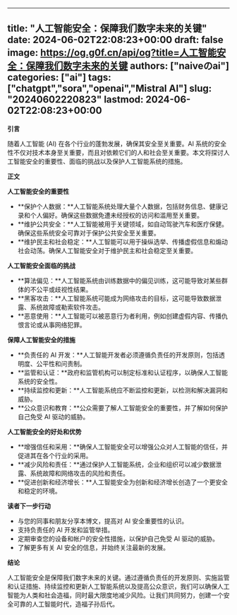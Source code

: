 
---
title: "人工智能安全：保障我们数字未来的关键"
date: 2024-06-02T22:08:23+00:00
draft: false
image: https://og.g0f.cn/api/og?title=人工智能安全：保障我们数字未来的关键
authors: ["naiveのai"]
categories: ["ai"]
tags: ["chatgpt","sora","openai","Mistral AI"]
slug: "20240602220823"
lastmod: 2024-06-02T22:08:23+00:00
---
**引言**

随着人工智能 (AI) 在各个行业的蓬勃发展，确保其安全至关重要。AI 系统的安全性不仅对技术本身至关重要，而且对依赖它们的人和社会至关重要。本文将探讨人工智能安全的重要性、面临的挑战以及保护人工智能系统的措施。

**正文**

**人工智能安全的重要性**

* **保护个人数据：**人工智能系统处理大量个人数据，包括财务信息、健康记录和个人偏好。确保这些数据免遭未经授权的访问和滥用至关重要。
* **维护公共安全：**人工智能被用于关键领域，如自动驾驶汽车和医疗保健。确保这些系统安全可靠对于保护公共安全至关重要。
* **维护民主和社会稳定：**人工智能可以用于操纵选举、传播虚假信息和煽动社会动荡。确保人工智能安全对于维护民主和社会稳定至关重要。

**人工智能安全面临的挑战**

* **算法偏见：**人工智能系统由训练数据中的偏见训练，这可能导致对某些群体的不公平或歧视性结果。
* **黑客攻击：**人工智能系统可能成为网络攻击的目标，这可能导致数据泄露、系统故障或勒索软件攻击。
* **恶意使用：**人工智能可以被恶意行为者利用，例如创建虚假内容、传播仇恨言论或从事网络犯罪。

**保障人工智能安全的措施**

* **负责任的 AI 开发：**人工智能开发者必须遵循负责任的开发原则，包括透明度、公平性和问责制。
* **监管和认证：**政府和监管机构可以制定标准和认证程序，以确保人工智能系统的安全性。
* **持续监控和更新：**人工智能系统应不断监控和更新，以检测和解决漏洞和威胁。
* **公众意识和教育：**公众需要了解人工智能安全的重要性，并了解如何保护自己免受 AI 驱动的威胁。

**人工智能安全的好处和优势**

* **增强信任和采用：**确保人工智能安全可以增强公众对人工智能的信任，并促进其在各个行业的采用。
* **减少风险和责任：**通过保护人工智能系统，企业和组织可以减少数据泄露、系统故障和网络攻击的风险和责任。
* **促进创新和经济增长：**人工智能安全为创新和经济增长创造了一个更安全和稳定的环境。

**读者下一步行动**

* 与您的同事和朋友分享本博文，提高对 AI 安全重要性的认识。
* 支持负责任的 AI 开发和监管举措。
* 定期审查您的设备和帐户的安全性措施，以保护自己免受 AI 驱动的威胁。
* 了解更多有关 AI 安全的信息，并始终关注最新的发展。

**结论**

人工智能安全是保障我们数字未来的关键。通过遵循负责任的开发原则、实施监管和认证措施、持续监控和更新人工智能系统以及提高公众意识，我们可以确保人工智能为人类和社会造福，同时最大限度地减少风险。让我们共同努力，创建一个安全可靠的人工智能时代，造福子孙后代。